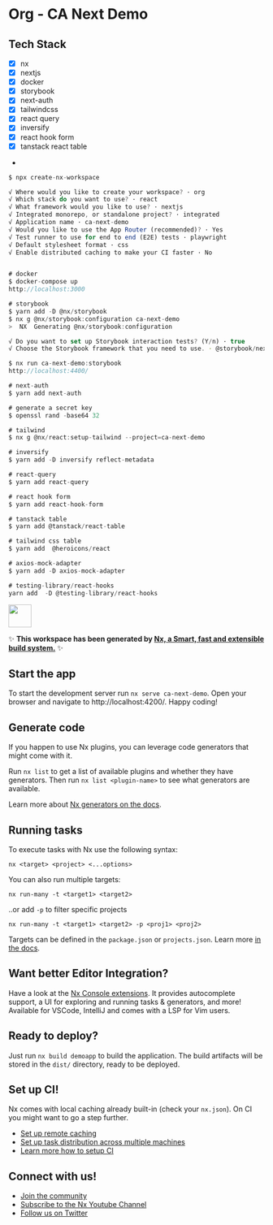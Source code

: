 # Org - CA Next Demo

## Tech Stack
- [x] nx
- [x] nextjs
- [x] docker
- [x] storybook
- [x] next-auth
- [x] tailwindcss
- [x] react query
- [x] inversify
- [x] react hook form
- [x] tanstack react table
- 
```javascript
$ npx create-nx-workspace

√ Where would you like to create your workspace? · org
√ Which stack do you want to use? · react
√ What framework would you like to use? · nextjs
√ Integrated monorepo, or standalone project? · integrated
√ Application name · ca-next-demo
√ Would you like to use the App Router (recommended)? · Yes
√ Test runner to use for end to end (E2E) tests · playwright
√ Default stylesheet format · css
√ Enable distributed caching to make your CI faster · No


# docker
$ docker-compose up
http://localhost:3000

# storybook
$ yarn add -D @nx/storybook
$ nx g @nx/storybook:configuration ca-next-demo
>  NX  Generating @nx/storybook:configuration

√ Do you want to set up Storybook interaction tests? (Y/n) · true
√ Choose the Storybook framework that you need to use. · @storybook/nextjs

$ nx run ca-next-demo:storybook
http://localhost:4400/ 

# next-auth
$ yarn add next-auth

# generate a secret key
$ openssl rand -base64 32

# tailwind
$ nx g @nx/react:setup-tailwind --project=ca-next-demo

# inversify
$ yarn add -D inversify reflect-metadata

# react-query
$ yarn add react-query

# react hook form
$ yarn add react-hook-form

# tanstack table
$ yarn add @tanstack/react-table

# tailwind css table
$ yarn add  @heroicons/react

# axios-mock-adapter
$ yarn add -D axios-mock-adapter

# testing-library/react-hooks 
yarn add  -D @testing-library/react-hooks 
```


<a alt="Nx logo" href="https://nx.dev" target="_blank" rel="noreferrer"><img src="https://raw.githubusercontent.com/nrwl/nx/master/images/nx-logo.png" width="45"></a>

✨ **This workspace has been generated by [Nx, a Smart, fast and extensible build system.](https://nx.dev)** ✨


## Start the app

To start the development server run `nx serve ca-next-demo`. Open your browser and navigate to http://localhost:4200/. Happy coding!


## Generate code

If you happen to use Nx plugins, you can leverage code generators that might come with it.

Run `nx list` to get a list of available plugins and whether they have generators. Then run `nx list <plugin-name>` to see what generators are available.

Learn more about [Nx generators on the docs](https://nx.dev/plugin-features/use-code-generators).

## Running tasks

To execute tasks with Nx use the following syntax:

```
nx <target> <project> <...options>
```

You can also run multiple targets:

```
nx run-many -t <target1> <target2>
```

..or add `-p` to filter specific projects

```
nx run-many -t <target1> <target2> -p <proj1> <proj2>
```

Targets can be defined in the `package.json` or `projects.json`. Learn more [in the docs](https://nx.dev/core-features/run-tasks).

## Want better Editor Integration?

Have a look at the [Nx Console extensions](https://nx.dev/nx-console). It provides autocomplete support, a UI for exploring and running tasks & generators, and more! Available for VSCode, IntelliJ and comes with a LSP for Vim users.

## Ready to deploy?

Just run `nx build demoapp` to build the application. The build artifacts will be stored in the `dist/` directory, ready to be deployed.

## Set up CI!

Nx comes with local caching already built-in (check your `nx.json`). On CI you might want to go a step further.

- [Set up remote caching](https://nx.dev/core-features/share-your-cache)
- [Set up task distribution across multiple machines](https://nx.dev/nx-cloud/features/distribute-task-execution)
- [Learn more how to setup CI](https://nx.dev/recipes/ci)

## Connect with us!

- [Join the community](https://nx.dev/community)
- [Subscribe to the Nx Youtube Channel](https://www.youtube.com/@nxdevtools)
- [Follow us on Twitter](https://twitter.com/nxdevtools)
